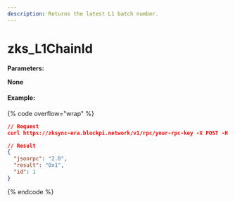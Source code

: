 ```yaml
---
description: Returns the latest L1 batch number.
---
```


# zks\_L1ChainId

**Parameters:**

**None**

#### Example:

{% code overflow="wrap" %}
```json
// Request
curl https://zksync-era.blockpi.network/v1/rpc/your-rpc-key -X POST -H "Content-Type: application/json" --data '{"jsonrpc": "2.0", "id": 1, "method": "zks_L1ChainId", "params": [ ]}'

// Result
{
  "jsonrpc": "2.0",
  "result": "0x1",
  "id": 1
}
```
{% endcode %}
